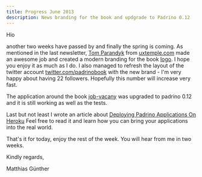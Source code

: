 ```yaml
---
title: Progress June 2013
description: News branding for the book and updgrade to Padrino 0.12
---
```


Hio

another two weeks have passed by and finally the spring is coming. As mentioned in the last newsletter, [Tom Parandyk](https://twitter.com/tomparandyk) from [uxtemple.com](http://www.uxtemple.com) made an awesome job and created a modern branding for the book [logo](http://padrinobook.com/logo.png). I hope you enjoy it as much as I do. I also managed to refresh the layout of the twitter account [twitter.com/padrinobook](https://twitter.com/padrinobook) with the new brand - I'm very happy about having 22 followers. Hopefully this number will increase very fast.


The application around the book [job-vacany](https://github.com/wikimatze/job-vacancy) was upgraded to padrino 0.12 and it is still working as well as the tests.


Last but not least I wrote an article about [Deploying Padrino Applications On Heroku](http://wikimatze.de/deploying-padrino-applications-on-heroku.html)
Feel free to read it and learn how you can bring your applications into the real world.


That's it for today, enjoy the rest of the week. You will hear from me in two weeks.

Kindly regards,

Matthias Günther

